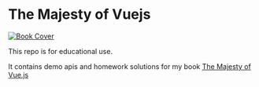 # The Majesty of Vuejs

[![Book Cover](https://s3.amazonaws.com/titlepages.leanpub.com/vuejs/large?1458613635)](https://leanpub.com/vuejs)

This repo is for educational use.

It contains demo apis and homework solutions for my book [The Majesty of Vue.js](https://leanpub.com/vuejs)
